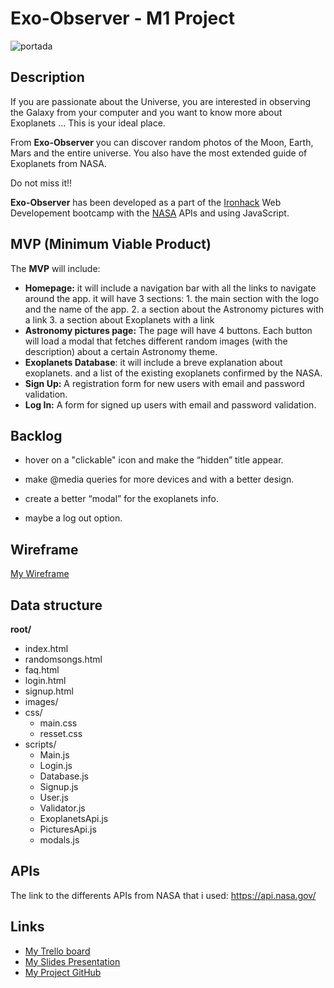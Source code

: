 <h1>Exo-Observer - M1 Project</h1>

![portada](../images/portada.png)

<h2>Description</h2>

If you are passionate about the Universe, you are interested in observing the Galaxy from your computer and you want to know more about Exoplanets ... This is your ideal place.

From **Exo-Observer** you can discover random photos of the Moon, Earth, Mars and the entire universe. You also have the most extended guide of Exoplanets from NASA.

Do not miss it!!

**Exo-Observer** has been developed as a part of the [Ironhack](https://www.ironhack.com/es/desarrollo-web/barcelona?utm_source=google-sea&utm_medium=cpc&utm_campaign=BCN_app_campus_brand_GA_ES&utm_term={keywords}&gclid=Cj0KCQjwo6D4BRDgARIsAA6uN19LKsx0pvTH-iUz-RfrGakzau9RGdhJaixWuX32X92njICzz66RYbAaAncuEALw_wcB) Web Developement bootcamp with the [NASA](https://api.nasa.gov/) APIs and using JavaScript.

<h2>MVP (Minimum Viable Product)</h2>

The **MVP** will include:

- **Homepage:** it will include a navigation bar with all the links to navigate around the app. it will have 3 sections: 1. the main section with the logo and the name of the app. 2. a section about the Astronomy pictures with a link 3. a section about Exoplanets with a link
- **Astronomy pictures page:** The page will have 4 buttons. Each button will load a modal that fetches different random images (with the description) about a certain Astronomy theme.
- **Exoplanets Database**: it will include a breve explanation about exoplanets. and a list of the existing exoplanets confirmed by the NASA.
- **Sign Up:** A registration form for new users with email and password validation.
- **Log In:** A form for signed up users with email and password validation.

<h2>Backlog</h2>

- hover on a "clickable" icon and make the “hidden” title appear.

- make @media queries for more devices and with a better design.

- create a better “modal” for the exoplanets info.

- maybe a log out option.

<h2>Wireframe</h2>

[My Wireframe](https://drive.google.com/file/d/1KiqVaQ5-0t4DR8y4PhfQF9i25zsO-isE/view?usp=sharing)

<h2>Data structure</h2>

**root/**

- index.html
- randomsongs.html
- faq.html
- login.html
- signup.html
- images/
- css/
  - main.css
  - resset.css
- scripts/
  - Main.js
  - Login.js
  - Database.js
  - Signup.js
  - User.js
  - Validator.js
  - ExoplanetsApi.js
  - PicturesApi.js
  - modals.js

<h2>APIs</h2>

The link to the differents APIs from NASA that i used: https://api.nasa.gov/

<h2>Links</h2>

- [My Trello board](https://trello.com/b/u1JTiMkp/project-1-exo-observer)
- [My Slides Presentation](https://docs.google.com/presentation/d/1F9Ucbiv-gsfCoGNp3I3D3HETXIImj_KrgsTheWoZOoc/edit?usp=sharing)
- [My Project GitHub](https://murkhunting.github.io/Project-1-/)
